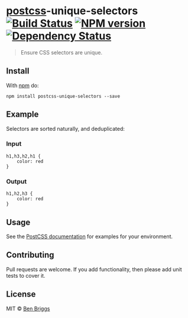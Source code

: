 <h1 id="postcsspostcss-unique-selectors-%21build-statusci-%21npm-versionnpm-%21dependency-statusdeps"><a href="https://github.com/postcss/postcss">postcss</a>-unique-selectors <a href="https://travis-ci.org/ben-eb/postcss-unique-selectors"><img src="https://travis-ci.org/ben-eb/postcss-unique-selectors.svg?branch=master" alt="Build Status" /></a> <a href="http://badge.fury.io/js/postcss-unique-selectors"><img src="https://badge.fury.io/js/postcss-unique-selectors.svg" alt="NPM version" /></a> <a href="https://gemnasium.com/ben-eb/postcss-unique-selectors"><img src="https://gemnasium.com/ben-eb/postcss-unique-selectors.svg" alt="Dependency Status" /></a></h1>

<blockquote>
  <p>Ensure CSS selectors are unique.</p>
</blockquote>

<h2 id="install">Install</h2>

<p>With <a href="https://npmjs.org/package/postcss-unique-selectors">npm</a> do:</p>

<pre><code>npm install postcss-unique-selectors --save
</code></pre>

<h2 id="example">Example</h2>

<p>Selectors are sorted naturally, and deduplicated:</p>

<h3 id="input">Input</h3>

<pre><code class="css">h1,h3,h2,h1 {
    color: red
}
</code></pre>

<h3 id="output">Output</h3>

<pre><code class="css">h1,h2,h3 {
    color: red
}
</code></pre>

<h2 id="usage">Usage</h2>

<p>See the <a href="https://github.com/postcss/postcss#usage">PostCSS documentation</a> for
examples for your environment.</p>

<h2 id="contributing">Contributing</h2>

<p>Pull requests are welcome. If you add functionality, then please add unit tests
to cover it.</p>

<h2 id="license">License</h2>

<p>MIT © <a href="http://beneb.info">Ben Briggs</a></p>
